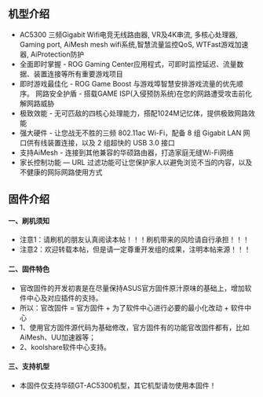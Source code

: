 ## 机型介绍
* AC5300 三频Gigabit Wifi电竞无线路由器, VR及4K串流, 多核心处理器, Gaming port, AiMesh mesh wifi系统,智慧流量监控QoS, WTFast游戏加速器, AiProtection防护 
* 全面即时掌握 - ROG Gaming Center应用程式，可即时监控延迟、流量数据、装置连接等所有重要游戏项目
* 即时游戏最佳化 - ROG Game Boost 与游戏埠智慧安排游戏流量的优先顺序。 网路安全护盾 - 搭载GAME ISP(入侵预防系统)在您的网路遭受攻击前化解网路威胁
* 极致效能 - 无可匹敌的四核心处理能力，搭配1024M记忆体，提供极致网路效能
* 强大硬件 - 让您战无不胜的三频 802.11ac Wi-Fi，配备 8 组 Gigabit LAN 网口供有线装置连接，以及 2 组超快的 USB 3.0 接口
* 支持AiMesh - 连接到其他兼容的华硕路由器，打造家庭无缝Wi-Fi网络
* 家长控制功能 — URL 过滤功能可让您保护家人以避免浏览不当的内容，以及不健康的网际网路使用方式

## 固件介绍
#### 一、刷机须知
* 注意1：请刷机的朋友认真阅读本帖！！！刷机带来的风险请自行承担！！！
* 注意2：欢迎转载本帖，但是请一定尊重开发组的成果，注明本帖来源！！！

#### 二、固件特色
* 官改固件的开发初衷是在尽量保持ASUS官方固件原汁原味的基础上，增加软件中心及对应插件的支持。
* 所以：官改固件 = 官方固件 + 为了软件中心进行必要的最小化改动 + 软件中心
* 1、使用官方固件源代码为基础修改，官方固件有的功能官改固件都有，比如AiMesh、UU加速器等；
* 2、koolshare软件中心支持。

#### 三、支持机型
* 本固件仅支持华硕GT-AC5300机型，其它机型请勿使用本固件！